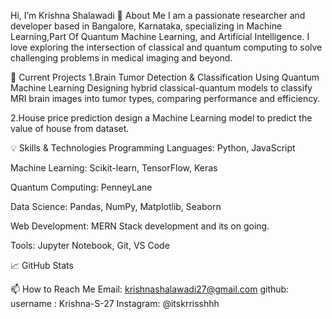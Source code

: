 Hi, I’m Krishna Shalawadi 👋
About Me
I am a passionate researcher and developer based in Bangalore, Karnataka, specializing in Machine Learning,Part Of Quantum Machine Learning, and Artificial Intelligence. I love exploring the intersection of classical and quantum computing to solve challenging problems in medical imaging and beyond.

🔭 Current Projects
1.Brain Tumor Detection & Classification Using Quantum Machine Learning
Designing hybrid classical-quantum models to classify MRI brain images into tumor types, comparing performance and efficiency.

2.House price prediction
design a Machine Learning model to predict the value of house from dataset. 

💡 Skills & Technologies
Programming Languages: Python, JavaScript

Machine Learning: Scikit-learn, TensorFlow, Keras

Quantum Computing: PenneyLane

Data Science: Pandas, NumPy, Matplotlib, Seaborn

Web Development: MERN Stack development and its on going.

Tools: Jupyter Notebook, Git, VS Code

📈 GitHub Stats

📫 How to Reach Me
Email: krishnashalawadi27@gmail.com
github: username : Krishna-S-27
Instagram: @itskrrisshhh

